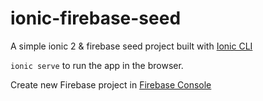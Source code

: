 # ionic-firebase-seed

A simple ionic 2 & firebase seed project built with [Ionic CLI](http://ionicframework.com/docs/cli/install.html)

`ionic serve` to run the app in the browser.

Create new Firebase project in [Firebase Console](https://console.firebase.google.com)
